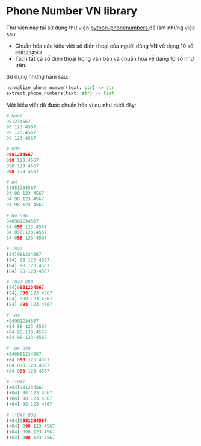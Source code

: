 # Phone Number VN library

Thư viện này tái sử dụng thư viện [python-phonenumbers ](https://github.com/daviddrysdale/python-phonenumbers.git) để làm những việc sau:
- Chuẩn hóa các kiểu viết số điện thoại của người dùng VN về dạng 10 số `0981234567`.
- Tách tất cả số điện thoại trong văn bản và chuẩn hóa về dạng 10 số như trên.

Sử dụng những hàm sau:
```python
normalize_phone_number(text: str) -> str
extract_phone_numbers(text: str) -> list
```

Một kiểu viết đã được chuẩn hóa ví dụ như dưới đây:
```python
# None
981234567
98 123 4567
98.123.4567
98-123-4567

# 098
0981234567
098 123 4567
098.123.4567
098-123-4567

# 84
84981234567
84 98 123 4567
84 98.123.4567
84 98-123-4567

# 84 098
840981234567
84 098 123 4567
84 098.123.4567
84 098-123-4567

# (84)
(84)981234567
(84) 98 123 4567
(84) 98.123.4567
(84) 98-123-4567

# (84) 098
(84)0981234567
(84) 098 123 4567
(84) 098.123.4567
(84) 098-123-4567

# +84
+84981234567
+84 98 123 4567
+84 98.123.4567
+84 98-123-4567

# +84 098
+840981234567
+84 098 123 4567
+84 098.123.4567
+84 098-123-4567

# (+84)
(+84)981234567
(+84) 98 123 4567
(+84) 98.123.4567
(+84) 98-123-4567

# (+84) 098
(+84)0981234567
(+84) 098 123 4567
(+84) 098.123.4567
(+84) 098-123-4567
```
